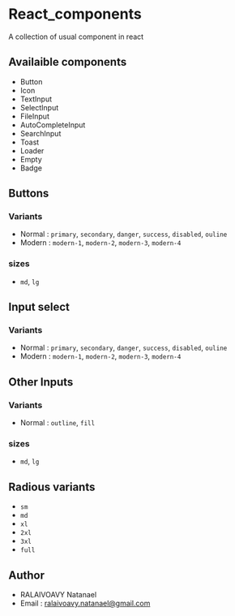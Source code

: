 # React_components

A collection of usual component in react

## Availaible components

- Button
- Icon
- TextInput
- SelectInput
- FileInput
- AutoCompleteInput
- SearchInput
- Toast
- Loader
- Empty
- Badge

## Buttons

### Variants

- Normal : `primary`, `secondary`, `danger`, `success`, `disabled`, `ouline`
- Modern : `modern-1`, `modern-2`, `modern-3`, `modern-4`

### sizes

- `md`, `lg`

## Input select

### Variants

- Normal : `primary`, `secondary`, `danger`, `success`, `disabled`, `ouline`
- Modern : `modern-1`, `modern-2`, `modern-3`, `modern-4`

## Other Inputs

### Variants

- Normal : `outline`, `fill`

### sizes

- `md`, `lg`

## Radious variants

- `sm`
- `md`
- `xl`
- `2xl`
- `3xl`
- `full`

## Author

- RALAIVOAVY Natanael
- Email : ralaivoavy.natanael@gmail.com
